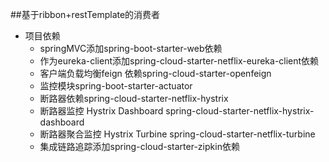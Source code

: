 ##基于ribbon+restTemplate的消费者
* 项目依赖  
    * springMVC添加spring-boot-starter-web依赖  
    * 作为eureka-client添加spring-cloud-starter-netflix-eureka-client依赖  
    * 客户端负载均衡feign 依赖spring-cloud-starter-openfeign
    * 监控模块spring-boot-starter-actuator
    * 断路器依赖spring-cloud-starter-netflix-hystrix
    * 断路器监控 Hystrix Dashboard spring-cloud-starter-netflix-hystrix-dashboard
    * 断路器聚合监控 Hystrix Turbine spring-cloud-starter-netflix-turbine
    * 集成链路追踪添加spring-cloud-starter-zipkin依赖